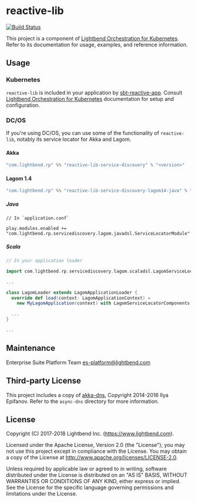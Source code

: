 # reactive-lib

[![Build Status](https://api.travis-ci.org/lightbend/reactive-lib.png?branch=master)](https://travis-ci.org/lightbend/reactive-lib)

This project is a component of [Lightbend Orchestration for Kubernetes](https://developer.lightbend.com/docs/lightbend-orchestration-kubernetes/latest/). Refer to its documentation for usage, examples, and reference information.

## Usage

### Kubernetes

`reactive-lib` is included in your application by [sbt-reactive-app](https://github.com/lightbend/sbt-reactive-app). Consult
[Lightbend Orchestration for Kubernetes](https://developer.lightbend.com/docs/lightbend-orchestration-kubernetes/latest/) documentation
for setup and configuration.

### DC/OS

If you're using DC/OS, you can use some of the functionality of `reactive-lib`, notably its service locator for Akka and Lagom.

#### Akka

```sbt
"com.lightbend.rp" %% "reactive-lib-service-discovery" % "<version>"
```

#### Lagom 1.4

```sbt
"com.lightbend.rp" %% "reactive-lib-service-discovery-lagom14-java" % "<version>"
```

##### Java

```hocon
// In `application.conf`

play.modules.enabled += "com.lightbend.rp.servicediscovery.lagom.javadsl.ServiceLocatorModule"
```

##### Scala

```scala
// In your application loader

import com.lightbend.rp.servicediscovery.lagom.scaladsl.LagomServiceLocatorComponents

...

class LagomLoader extends LagomApplicationLoader {
  override def load(context: LagomApplicationContext) = 
    new MyLagomApplication(context) with LagomServiceLocatorComponents

  ...
}

...
```

## Maintenance

Enterprise Suite Platform Team <es-platform@lightbend.com>

## Third-party License

This project includes a copy of [akka-dns](https://github.com/ilya-epifanov/akka-dns), Copyright 2014-2016 Ilya Epifanov.
Refer to the `async-dns` directory for more information.

## License

Copyright (C) 2017-2018 Lightbend Inc. (https://www.lightbend.com).

Licensed under the Apache License, Version 2.0 (the "License"); you may not use this project except in compliance with the License. You may obtain a copy of the License at http://www.apache.org/licenses/LICENSE-2.0.

Unless required by applicable law or agreed to in writing, software distributed under the License is distributed on an "AS IS" BASIS, WITHOUT WARRANTIES OR CONDITIONS OF ANY KIND, either express or implied. See the License for the specific language governing permissions and limitations under the License.
